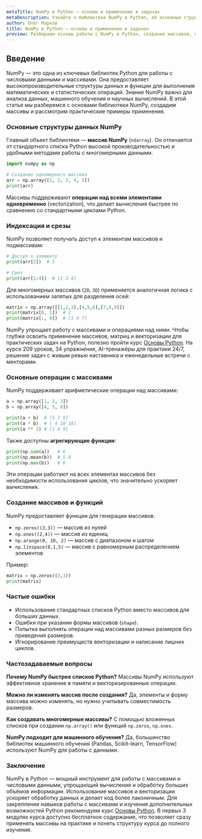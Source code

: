 ```yaml
---
metaTitle: NumPy в Python — основы и применение в задачах
metaDescription: Узнайте о библиотеке NumPy в Python, её основных структурах данных, методах работы с массивами и примерах практического применения.
author: Олег Марков
title: NumPy в Python — основы и применение в задачах
preview: Разбираем основы работы с NumPy в Python, создание массивов, операции над ними и использование библиотеки в практических задачах.
---
```


## Введение

NumPy — это одна из ключевых библиотек Python для работы с числовыми данными и массивами. Она предоставляет высокопроизводительные структуры данных и функции для выполнения математических и статистических операций. Знание NumPy важно для анализа данных, машинного обучения и научных вычислений.
В этой статье мы разберемся с основами библиотеки NumPy, создадим массивы и рассмотрим практические примеры применения.

### Основные структуры данных NumPy

Главный объект библиотеки — **массив NumPy** (`ndarray`). Он отличается от стандартного списка Python высокой производительностью и удобными методами работы с многомерными данными.

```python
import numpy as np

# Создание одномерного массива
arr = np.array([1, 2, 3, 4, 5])
print(arr)
```

Массивы поддерживают **операции над всеми элементами одновременно** (vectorization), что делает вычисления быстрее по сравнению со стандартными циклами Python.

### Индексация и срезы

NumPy позволяет получать доступ к элементам массивов и подмассивам:

```python
# Доступ к элементу
print(arr[2])  # 3

# Срез
print(arr[1:4])  # [2 3 4]
```

Для многомерных массивов (`2D`, `3D`) применяется аналогичная логика с использованием запятых для разделения осей:

```python
matrix = np.array([[1,2,3],[4,5,6],[7,8,9]])
print(matrix[0, 1])  # 2
print(matrix[:, 0])  # [1 4 7]
```

NumPy упрощает работу с массивами и операциями над ними. Чтобы глубже освоить применение массивов, матриц и векторизации для практических задач на Python, полезно пройти курс [Основы Python](https://purpleschool.ru/course/python-basics?utm_source=knowledgebase&utm_medium=article&utm_campaign=NumPy_v_Python_osnovy_i_primenenie_v_zadachakh).
На курсе 209 уроков, 34 упражнения, AI-тренажёры для практики 24/7, решение задач с живым ревью наставника и еженедельные встречи с менторами.

### Основные операции с массивами

NumPy поддерживает арифметические операции над массивами:

```python
a = np.array([1, 2, 3])
b = np.array([4, 5, 6])

print(a + b)  # [5 7 9]
print(a * b)  # [ 4 10 18]
print(a ** 2) # [1 4 9]
```

Также доступны **агрегирующие функции**:

```python
print(np.sum(a))   # 6
print(np.mean(b))  # 5.0
print(np.max(b))   # 6
```

Эти операции работают на всех элементах массивов без необходимости использования циклов, что значительно ускоряет вычисления.

### Создание массивов и функций

NumPy предоставляет функции для генерации массивов:

* `np.zeros((3,3))` — массив из нулей
* `np.ones((2,4))` — массив из единиц
* `np.arange(0, 10, 2)` — массив с диапазоном и шагом
* `np.linspace(0,1,5)` — массив с равномерным распределением элементов

Пример:

```python
matrix = np.zeros((3,3))
print(matrix)
```

### Частые ошибки

* Использование стандартных списков Python вместо массивов для больших данных.
* Ошибки при указании формы массивов (`shape`).
* Попытка выполнять операции над массивами разных размеров без приведения размеров.
* Игнорирование преимуществ векторизации и написание лишних циклов.

### Частозадаваемые вопросы

**Почему NumPy быстрее списков Python?**
Массивы NumPy используют эффективное хранение в памяти и векторизированные операции.

**Можно ли изменять массив после создания?**
Да, элементы и форму массива можно изменять, но нужно учитывать совместимость размеров.

**Как создавать многомерные массивы?**
С помощью вложенных списков при создании `np.array()` или функций `np.zeros`, `np.ones`.

**NumPy подходит для машинного обучения?**
Да, большинство библиотек машинного обучения (Pandas, Scikit-learn, TensorFlow) используют NumPy для работы с данными.

### Заключение

NumPy в Python — мощный инструмент для работы с массивами и числовыми данными, упрощающий вычисления и обработку больших объёмов информации.
Использование массивов и векторизации ускоряет обработку данных и делает код более лаконичным. Для закрепления навыков работы с массивами и изучения дополнительных возможностей Python рекомендуем курс [Основы Python](https://purpleschool.ru/course/python-basics?utm_source=knowledgebase&utm_medium=article&utm_campaign=NumPy_v_Python_osnovy_i_primenenie_v_zadachakh).
В первых 3 модулях курса доступно бесплатное содержание, что позволяет сразу применять массивы на практике и понять структуру курса до полного изучения.
